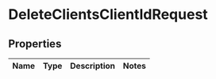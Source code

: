# DeleteClientsClientIdRequest

## Properties
Name | Type | Description | Notes
------------ | ------------- | ------------- | -------------
